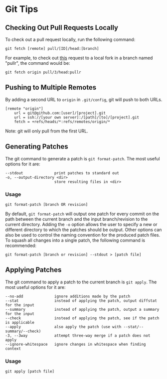 # Git Tips

## Checking Out Pull Requests Locally

To check out a pull request locally, run the following command:
```
git fetch [remote] pull/[ID]/head:[branch]
```

For example, to check out [this](https://github.com/ashelkovnykov/offline-wallet-generator/pull/3) request to a local
fork in a branch named "pullr", the command would be:
```
git fetch origin pull/3/head:pullr
```

## Pushing to Multiple Remotes

By adding a second URL to `origin` in `.git/config`, git will push to both URLs.

```
[remote "origin"]
    url = git@github.com:[user]/[project].git
    url = ssh://[your own server]:/[path]/[to]/[project].git
    fetch = +refs/heads/*:refs/remotes/origin/*
```

Note: git will only pull from the first URL.

## Generating Patches

The git command to generate a patch is `git format-patch`. The most useful options for it are:
```
--stdout              print patches to standard out
-o, --output-directory <dir>
                      store resulting files in <dir>
```

### Usage

```
git format-patch [branch OR revision]
```

By default, `git format-patch` will output one patch for every commit on the path between the current branch and the
input branch/revision to the current directory. Adding the `-o` option allows the user to specify a new or different
directory to which the patches should be output. Other options can also be used to control the naming convention for the
produced patch files. To squash all changes into a single patch, the following command is recommended:

```
git format-patch [branch or revision] --stdout > [patch file] 
```

## Applying Patches

The git command to apply a patch to the current branch is `git apply`. The most useful options for it are:
```
--no-add              ignore additions made by the patch
--stat                instead of applying the patch, output diffstat for the input
--summary             instead of applying the patch, output a summary for the input
--check               instead of applying the patch, see if the patch is applicable
--apply               also apply the patch (use with --stat/--summary/--check)
-3, --3way            attempt three-way merge if a patch does not apply
--ignore-whitespace   ignore changes in whitespace when finding context
```

### Usage

```
git apply [patch file]
```
